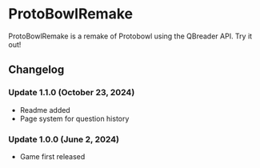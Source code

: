 # ProtoBowlRemake
ProtoBowlRemake is a remake of Protobowl using the QBreader API. Try it out!

## Changelog
### Update 1.1.0 (October 23, 2024)
- Readme added
- Page system for question history
### Update 1.0.0 (June 2, 2024)
- Game first released
